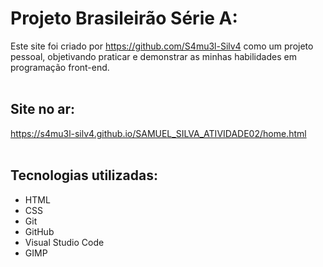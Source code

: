 # Projeto Brasileirão Série A:

  Este site foi criado por https://github.com/S4mu3l-Silv4 como um projeto pessoal, objetivando praticar e demonstrar as minhas habilidades em programação front-end.
  <br>
  <br>
## Site no ar:

  https://s4mu3l-silv4.github.io/SAMUEL_SILVA_ATIVIDADE02/home.html
  <br>
  <br>
## Tecnologias utilizadas:

  - HTML
  - CSS
  - Git
  - GitHub
  - Visual Studio Code
  - GIMP
